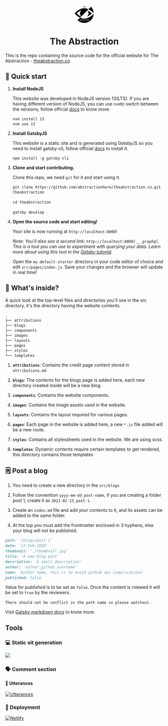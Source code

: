 <p align="center">
  <a href="https://www.theabstraction.co">
    <img alt="Gatsby" src="./src/images/logo.png" width="60" />
  </a>
</p>
<h1 align="center">
  The Abstraction
</h1>

This is the repo containing the source code for the official website for The Abstraction - [theabstraction.co](https://theabstraction.co)

## 🚀 Quick start

1.  **Install NodeJS**

    This website was developed in NodeJS version 13(LTS). If you are having different version of NodeJS, you can use ```nvm```to switch between the versions, follow official [docs](https://github.com/nvm-sh/nvm) to know more.

    ```shell
    nvm install 13
    nvm use 13
    ```

1.  **Install GatsbyJS**

    This website is a static site and is generated using GatsbyJS so you need to install gatsby-cli, follow official [docs](https://www.gatsbyjs.com/docs/tutorial/part-zero/#using-the-gatsby-cli) to install it.

    ```shell
    npm install -g gatsby-cli
    ```

1.  **Clone and start contributing.**

    Clone this repo, we need ```git``` for it and start using it.

    ```shell
    git clone https://github.com/abstractionhere/theabstraction.co.git theabstraction

    cd theabstraction
    
    gatsby develop
    ```

1.  **Open the source code and start editing!**

    Your site is now running at `http://localhost:8000`!

    _Note: You'll also see a second link: _`http://localhost:8000/___graphql`_. This is a tool you can use to experiment with querying your data. Learn more about using this tool in the [Gatsby tutorial](https://www.gatsbyjs.com/tutorial/part-five/#introducing-graphiql)._

    Open the `my-default-starter` directory in your code editor of choice and edit `src/pages/index.js`. Save your changes and the browser will update in real time!

## 🧐 What's inside?

A quick look at the top-level files and directories you'll see in the src directory, it's the directory having the website contents.

    .
    ├── attributions
    ├── blogs
    ├── components
    ├── images
    ├── layouts
    ├── pages
    ├── styles
    └── templates

1.  **`attributions`**: Contains the credit page content stored in ```attributions.md```

2.  **`blogs`**: The contents for the blogs page is added here, each new directory created inside will be a new blog.

3.  **`components`**: Contains the website components.

4.  **`images`**: Contains the image assets used in the website.

5.  **`layouts`**: Contains the layout required for various pages.

6.  **`pages`**: Each page in the website is added here, a new ```*.js``` file added will be a new route.

7.  **`styles`**: Contains all stylessheets used in the website. We are using scss.

8.  **`templates`**: Dynamic contents require certain templates to get rendered, this directory contains those templates

## 🗒️ Post a blog

1. You need to create a new directory in the ```src/blogs```

2. Follow the convention ```yyyy-mm-dd_post-name```, if you are creating a folder post 1, create it as ```2021-02-13_post-1```.

3. Create an ```index.md``` file and add your contents to it, and its assets can be added to the same folder.

4. At the top you must add the frontmatter enclosed in 3 hyphens, else your blog will not be published.


```md
path: '/blogs/post-1'
date: '13-Feb-2020'
thumbnail: './thumbnail.jpg'
title: 'A new blog post'
description: 'A small description'
author: 'author_github_username'
name: 'Author name, this is to avoid github api complications'
published: false
```
Value for *published* is to be set as ```false```. Once the content is rviewed it will be set to ```true``` by the reviewers.

`There should not be conflict in the path name so please watchout.`

Visit [Gatsby markdown docs](https://www.gatsbyjs.com/docs/reference/markdown-syntax) to know more.

## Tools

### 💻 Static sit generation
[<img src="https://www.gatsbyjs.com/Gatsby-Logo.svg" height="50" >](https://www.gatsbyjs.com/)

### 🗣️ Comment section
#### 🔮 Utterances
[![Utterances](https://github.com/utterance.png?size=50)](https://utteranc.es/)
### 💫 Deployment
[![Netlify](https://www.netlify.com/img/press/logos/full-logo-light.svg)](https://www.netlify.com/)
